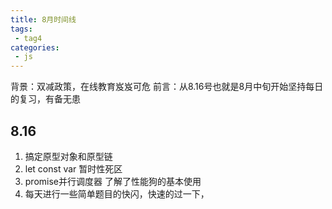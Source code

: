 ```yaml
---
title: 8月时间线
tags:
 - tag4
categories: 
 - js
---
```


背景：双减政策，在线教育岌岌可危
前言：从8.16号也就是8月中旬开始坚持每日的复习，有备无患

## 8.16
1. 搞定原型对象和原型链
2. let const var 暂时性死区
3. promise并行调度器
了解了性能狗的基本使用
4. 每天进行一些简单题目的快闪，快速的过一下，
